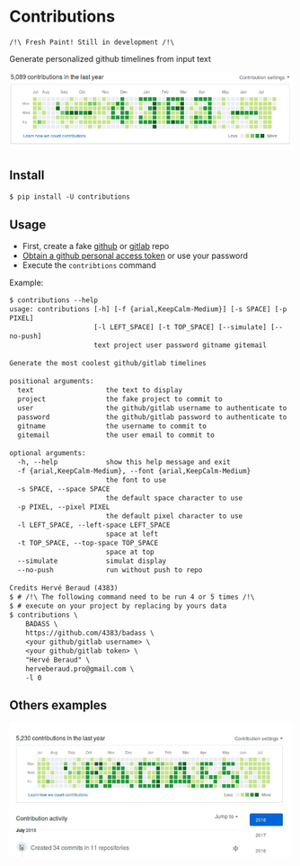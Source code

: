 # Contributions
`/!\ Fresh Paint! Still in development /!\`

Generate personalized github timelines from input text

![Example 4383](https://github.com/4383/contributions/raw/master/assets/images/example-1.png)

## Install
```shell
$ pip install -U contributions
```

## Usage

- First, create a fake [github](https://help.github.com/articles/create-a-repo/) or [gitlab](https://docs.gitlab.com/ee/gitlab-basics/create-project.html) repo
- [Obtain a github personal access token](https://github.com/settings/tokens) or use your password
- Execute the `contribtions` command

Example:
```shell
$ contributions --help
usage: contributions [-h] [-f {arial,KeepCalm-Medium}] [-s SPACE] [-p PIXEL]
                     [-l LEFT_SPACE] [-t TOP_SPACE] [--simulate] [--no-push]
                     text project user password gitname gitemail

Generate the most coolest github/gitlab timelines

positional arguments:
  text                  the text to display
  project               the fake project to commit to
  user                  the github/gitlab username to authenticate to
  password              the github/gitlab password to authenticate to
  gitname               the username to commit to
  gitemail              the user email to commit to

optional arguments:
  -h, --help            show this help message and exit
  -f {arial,KeepCalm-Medium}, --font {arial,KeepCalm-Medium}
                        the font to use
  -s SPACE, --space SPACE
                        the default space character to use
  -p PIXEL, --pixel PIXEL
                        the default pixel character to use
  -l LEFT_SPACE, --left-space LEFT_SPACE
                        space at left
  -t TOP_SPACE, --top-space TOP_SPACE
                        space at top
  --simulate            simulat display
  --no-push             run without push to repo

Credits Hervé Beraud (4383)
$ # /!\ The following command need to be run 4 or 5 times /!\
$ # execute on your project by replacing by yours data
$ contributions \
    BADASS \
    https://github.com/4383/badass \
    <your github/gitlab username> \
    <your github/gitlab token> \
    "Hervé Beraud" \
    herveberaud.pro@gmail.com \
    -l 0
```

## Others examples

![Example Badass](https://github.com/4383/contributions/raw/master/assets/images/example-2.jpeg)
